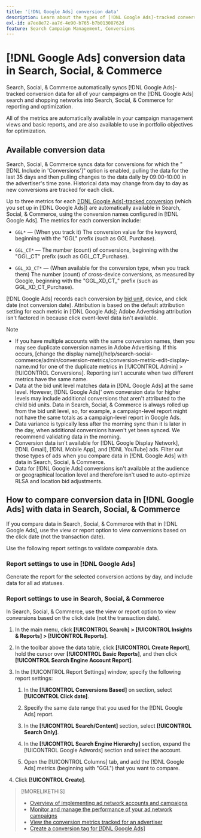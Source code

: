 ```yaml
---
title: '[!DNL Google Ads] conversion data'
description: Learn about the types of [!DNL Google Ads]-tracked conversion data available in in Search, Social, & Commerce.
exl-id: a7ee8e72-aa7d-4e90-b765-b7b01308762d
feature: Search Campaign Management, Conversions
---
```

# [!DNL Google Ads] conversion data in Search, Social, & Commerce

Search, Social, & Commerce automatically syncs [!DNL Google Ads]-tracked conversion data for all of your campaigns on the [!DNL Google Ads] search and shopping networks into Search, Social, & Commerce for reporting and optimization.

All of the metrics are automatically available in your campaign management views and basic reports, and are also available to use in portfolio objectives for optimization.

## Available conversion data

Search, Social, & Commerce syncs data for conversions for which the "[!DNL Include in 'Conversions']" option is enabled, pulling the data for the last 35 days and then pulling changes to the data daily by 09:00-10:00 in the advertiser's time zone. Historical data may change from day to day as new conversions are tracked for each click.

Up to three metrics for each [[!DNL Google Ads]-tracked conversion](https://support.google.com/google-ads/answer/4677036) (which you set up in [!DNL Google Ads]) are automatically available in Search, Social, & Commerce, using the conversion names configured in [!DNL Google Ads]. The metrics for each conversion include:

<!--

* `<conversion-name>` &mdash; (When you track it) The conversion value for the keyword, beginning with the "GGL" prefix (such as GGL Purchase).

`CT_<conversion-name>` &mdash; The number (count) of conversions, beginning with the "GGL_CT" prefix (such as GGL_CT_Purchase).

* `XD_<conversion-name>` &mdash; (When available for the conversion type, when you track them) The number (count) of cross-device conversions, as measured by Google, beginning with the "GGL_XD_CT_" prefix (such as GGL_XD_CT_Purchase).

-->

* `GGL*` &mdash; (When you track it) The conversion value for the keyword, beginning with the "GGL" prefix (such as GGL Purchase).

* `GGL_CT*` &mdash; The number (count) of conversions, beginning with the "GGL_CT" prefix (such as GGL_CT_Purchase).

* `GGL_XD_CT*` &mdash; (When available for the conversion type, when you track them) The number (count) of cross-device conversions, as measured by Google, beginning with the "GGL_XD_CT_" prefix (such as GGL_XD_CT_Purchase).

[!DNL Google Ads] records each conversion by [bid unit](/help/search-social-commerce/glossary.md#a-b), device, and click date (not conversion date). Attribution is based on the default attribution setting for each metric in [!DNL Google Ads]; Adobe Advertising attribution isn't factored in because click event-level data isn't available.

>[!NOTE]
>
>* If you have multiple accounts with the same conversion names, then you may see duplicate conversion names in Adobe Advertising. If this occurs, [change the display name](/help/search-social-commerce/admin/conversion-metrics/conversion-metric-edit-display-name.md for one of the duplicate metrics in [!UICONTROL Admin] > [!UICONTROL Conversions]. Reporting isn't accurate when two different metrics have the same name.
>* Data at the bid unit level matches data in [!DNL Google Ads] at the same level. However, [!DNL Google Ads]' own conversion data for higher levels may include additional conversions that aren't attributed to the child bid units. Data in Search, Social, & Commerce is always rolled up from the bid unit level, so, for example, a campaign-level report might not have the same totals as a campaign-level report in Google Ads.
>* Data variance is typically less after the morning sync than it is later in the day, when additional conversions haven't yet been synced. We recommend validating data in the morning.
>* Conversion data isn't available for [!DNL Google Display Network], [!DNL Gmail], [!DNL Mobile App], and [!DNL YouTube] ads. Filter out those types of ads when you compare data in [!DNL Google Ads] with data in Search, Social, & Commerce.
>* Data for [!DNL Google Ads] conversions isn't available at the audience or geographical location level and therefore isn't used to auto-optimize RLSA and location bid adjustments.

## How to compare conversion data in [!DNL Google Ads] with data in Search, Social, & Commerce

If you compare data in Search, Social, & Commerce with that in [!DNL Google Ads], use the view or report option to view conversions based on the click date (not the transaction date).

Use the following report settings to validate comparable data.

### Report settings to use in [!DNL Google Ads]

Generate the report for the selected conversion actions by day, and include data for all ad statuses. 

<!-- 

1. In the main toolbar, select **[!DNL Reports] > [!DNL Report]**.

1. Select **[!DNL + Custom] > [!DNL Table]**.

1. From the left pane, specify the rows and columns in the report:
   
   1. Search for the **[!DNL Day]** field and it drag to the [!DNL Row] section.

   1. Search for the **[!DNL All conv].** field and it drag to the [!DNL Column] section.

   1. Search for the **[!DNL Conversion action]** field and it drag to the [!DNL Column] section.

1. In the report settings toolbar, select **[!DNL Filter] > [!DNL Ad status]**, and then select all boxes.

1. In the report settings toolbar, select **[!DNL Download] > [!DNL Excel .csv]**.

-->

### Report settings to use in Search, Social, & Commerce

In Search, Social, & Commerce, use the view or report option to view conversions based on the click date (not the transaction date).

1. In the main menu, click **[!UICONTROL Search] > [!UICONTROL Insights & Reports] > [!UICONTROL Reports]**.

1. In the toolbar above the data table, click **[!UICONTROL Create Report]**, hold the cursor over **[!UICONTROL Basic Reports]**, and then click **[!UICONTROL Search Engine Account Report]**.

1. In the [!UICONTROL Report Settings] window, specify the following report settings:
   
   1. In the **[!UICONTROL Conversions Based]** on section, select **[!UICONTROL Click date]**.
   
   1. Specify the same date range that you used for the [!DNL Google Ads] report.
   
   1. In the **[!UICONTROL Search/Content]** section, select **[!UICONTROL Search Only]**.
   
   1. In the **[!UICONTROL Search Engine Hierarchy]** section, expand the [!UICONTROL Google Adwords] section and select the account.
   
   1. Open the [!UICONTROL Columns] tab, and add the [!DNL Google Ads] metrics (beginning with "GGL") that you want to compare.

1. Click **[!UICONTROL Create]**.

>[!MORELIKETHIS]
>
>* [Overview of implementing ad network accounts and campaigns](campaign-implemention-overview.md)
>* [Monitor and manage the performance of your ad network campaigns](monitor-performance-campaigns.md)
>* [View the conversion metrics tracked for an advertiser](/help/search-social-commerce/admin/conversion-metrics/conversion-metric-view-tracked.md)
>* [Create a conversion tag for [!DNL Google Ads]](/help/search-social-commerce/admin/conversion-metrics/conversion-tag-google.md)
